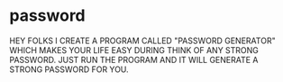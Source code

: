 # password
HEY FOLKS I CREATE A PROGRAM CALLED "PASSWORD GENERATOR" WHICH MAKES YOUR LIFE EASY DURING THINK OF ANY STRONG PASSWORD.
JUST RUN THE PROGRAM AND IT WILL GENERATE A STRONG PASSWORD FOR YOU.
